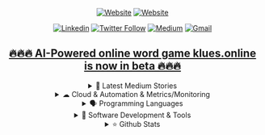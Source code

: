 
<div align="center">


[![Website](https://img.shields.io/badge/hhaluk.me-000000?style=for-the-badge&logo=About.me&logoColor=white)](https://hhaluk.me)
[![Website](https://img.shields.io/badge/news.hhaluk.me-000000?style=for-the-badge&logo=About.me&logoColor=white)](https://news.hhaluk.me)

[![Linkedin](https://img.shields.io/badge/LinkedIn-0077B5?style=for-the-badge&logo=linkedin&logoColor=white)](https://www.linkedin.com/in/huseyinnurbaki)
[![Twitter Follow](https://img.shields.io/badge/Twitter-1DA1F2?style=for-the-badge&logo=twitter&logoColor=white)](https://twitter.com/intent/follow?screen_name=morothepriest)
[![Medium](https://img.shields.io/badge/Medium-12100E?style=for-the-badge&logo=medium&logoColor=white)](https://huseyinnurbaki.medium.com)
[![Gmail](https://img.shields.io/badge/Gmail-D14836?style=for-the-badge&logo=gmail&logoColor=white)](mailto:huseyinnurbaki@gmail.com)

 ## [🔥🔥🔥 AI-Powered online word game klues.online is now in beta 🔥🔥🔥](https://www.klues.online/)

 <details>
  <summary> 📌 Latest Medium Stories  </summary>

  #### [Containerize monorepo project (NextJS + other apps) powered by Turbo](https://huseyinnurbaki.medium.com/containerize-monorepo-project-nextjs-other-apps-powered-by-turbo-with-docker-ecee3a42cbb7)
  #### [Containerizing Go + React & Automating w/ GitHub Actions | Part 1](https://huseyinnurbaki.medium.com/containerizing-go-react-automating-w-github-actions-part-1-670f45306194)
  #### [Containerize Go + SQLite with Docker](https://huseyinnurbaki.medium.com/containerize-go-sqlite-with-docker-6d7fbecd14f0)
  #### [Part 1-2-3-4: NestJS Containerization & Kubernetes Deployment Series](https://huseyinnurbaki.medium.com/nestjs-kubernetes-deployment-part-1-containerization-1e06b054b875)
  #### [Git Tips](https://medium.com/@huseyinnurbaki/tips-on-git-4f221d613468)
  #### [Sobriquets of Repulsive Software Engineers](https://medium.com/@huseyinnurbaki/sobriquets-of-repulsive-software-engineers-e62c82d2d10b)



</details>

  <details>
  <summary> ☁ Cloud & Automation & Metrics/Monitoring </summary>

![Azure](https://img.shields.io/badge/microsoft%20azure-0089D6?style=for-the-badge&logo=microsoft-azure&logoColor=white)
![AWS](https://img.shields.io/badge/Amazon_AWS-FF9900?style=for-the-badge&logo=amazonaws&logoColor=white)
![CircleCI](https://img.shields.io/badge/circleci-343434?style=for-the-badge&logo=circleci&logoColor=white)
![DO](https://img.shields.io/badge/Digital_Ocean-0080FF?style=for-the-badge&logo=DigitalOcean&logoColor=white)
![GA](https://img.shields.io/badge/GitHub_Actions-2088FF?style=for-the-badge&logo=github-actions&logoColor=white)

![Gitlab](https://img.shields.io/badge/GitLab-330F63?style=for-the-badge&logo=gitlab&logoColor=white)
![Azure](https://img.shields.io/badge/Azure_DevOps-0078D7?style=for-the-badge&logo=azure-devops&logoColor=white)
![Ansible](https://img.shields.io/badge/Ansible-000000?style=for-the-badge&logo=ansible&logoColor=white)
![Jenkins](https://img.shields.io/badge/Jenkins-D24939?style=for-the-badge&logo=Jenkins&logoColor=white)

![Grafana](https://img.shields.io/badge/Grafana-F2F4F9?style=for-the-badge&logo=grafana&logoColor=orange&labelColor=F2F4F9)
![Kibana](https://img.shields.io/badge/Kibana-005571?style=for-the-badge&logo=Kibana&logoColor=white)
![Prometheus](https://img.shields.io/badge/Prometheus-000000?style=for-the-badge&logo=prometheus&labelColor=000000)
![FluentD](https://img.shields.io/badge/fluentd-599CD0?style=for-the-badge&logo=fluentd&logoColor=white&labelColor=599CD0)

![K8S](https://img.shields.io/badge/kubernetes-326ce5.svg?&style=for-the-badge&logo=kubernetes&logoColor=white)
![Docker](https://img.shields.io/badge/Docker-2CA5E0?style=for-the-badge&logo=docker&logoColor=white)
![Nginx](https://img.shields.io/badge/Nginx-009639?style=for-the-badge&logo=nginx&logoColor=white)

</details>

  <details>
  <summary> 🗣️ Programming Languages </summary>


![JS](https://img.shields.io/badge/JavaScript-323330?style=for-the-badge&logo=javascript&logoColor=F7DF1E)
![TS](https://img.shields.io/badge/TypeScript-007ACC?style=for-the-badge&logo=typescript&logoColor=white)
![Go](https://img.shields.io/badge/Go-00ADD8?style=for-the-badge&logo=go&logoColor=white)
![Java](https://img.shields.io/badge/Java-ED8B00?style=for-the-badge&logo=java&logoColor=white)

</details>
  
  
 <details>
  <summary> 🚀 Software Development & Tools </summary>

  
![nestjs](https://img.shields.io/badge/nestjs-E0234E?style=for-the-badge&logo=nestjs&logoColor=white)
![nodejs](https://img.shields.io/badge/Node.js-339933?style=for-the-badge&logo=nodedotjs&logoColor=white)
![express](https://img.shields.io/badge/Express.js-000000?style=for-the-badge&logo=express&logoColor=white)
![spring](https://img.shields.io/badge/Spring-6DB33F?style=for-the-badge&logo=spring&logoColor=white)

![rn](https://img.shields.io/badge/React_Native-20232A?style=for-the-badge&logo=react&logoColor=61DAFB)
![react](https://img.shields.io/badge/React-20232A?style=for-the-badge&logo=react&logoColor=61DAFB)
![redux](https://img.shields.io/badge/Redux%20saga-86D46B?style=for-the-badge&logo=redux%20saga&logoColor=999999)
![jest](https://img.shields.io/badge/Jest-C21325?style=for-the-badge&logo=jest&logoColor=white)
![apollo](https://img.shields.io/badge/Apollo%20GraphQL-311C87?&style=for-the-badge&logo=Apollo%20GraphQL&logoColor=white)
![gatsby](https://img.shields.io/badge/Gatsby-663399?style=for-the-badge&logo=gatsby&logoColor=white)
![strapi](https://img.shields.io/badge/strapi-2e7eea?style=for-the-badge&logo=strapi&logoColor=white)

![redis](https://img.shields.io/badge/redis-CC0000.svg?&style=for-the-badge&logo=redis&logoColor=white)
![kafka](https://img.shields.io/badge/Apache_Kafka-231F20?style=for-the-badge&logo=apache-kafka&logoColor=white)
![es](https://img.shields.io/badge/Elastic_Search-005571?style=for-the-badge&logo=elasticsearch&logoColor=white)
![mongo](https://img.shields.io/badge/MongoDB-4EA94B?style=for-the-badge&logo=mongodb&logoColor=white)
![pg](https://img.shields.io/badge/PostgreSQL-316192?style=for-the-badge&logo=postgresql&logoColor=white)
![sqlite](https://img.shields.io/badge/SQLite-07405E?style=for-the-badge&logo=sqlite&logoColor=white)

![sonarqube](https://img.shields.io/badge/SonarQube-4c9bd6?style=for-the-badge&logo=SonarQube&logoColor=white&labelColor=4c9bd6)
![swg](https://img.shields.io/badge/Swagger-85EA2D?style=for-the-badge&logo=Swagger&logoColor=white)
![insomnia](https://img.shields.io/badge/Insomnia-5849be?style=for-the-badge&logo=Insomnia&logoColor=white)
![vsc](https://img.shields.io/badge/Visual_Studio_Code-0078D4?style=for-the-badge&logo=visual%20studio%20code&logoColor=white)
![lighthouse](https://img.shields.io/badge/Lighthouse-F44B21?style=for-the-badge&logo=Lighthouse&logoColor=white)
![brave](https://img.shields.io/badge/Brave-FF1B2D?style=for-the-badge&logo=Brave&logoColor=white)

</details>
  
 <details>
  <summary> ⭐ Github Stats </summary>

  ![Huseyinnurbaki's GitHub stats](https://github-readme-stats.vercel.app/api?username=Huseyinnurbaki&theme=highcontrast&show_icons=true)


</details>

</div>

<!---
<div align="right">

[![Visits](https://komarev.com/ghpvc/?username=Huseyinnurbaki&logo=GitHub&label=visits&color=red&logoColor=white&style=flat-square)](https://github.com/Huseyinnurbaki)

</div>

--->
